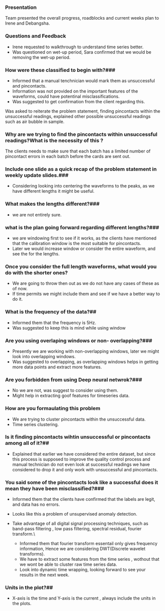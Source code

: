 ### Presentation

Team presented the overall progress, roadblocks and current weeks plan to Irene and Debangsha.

### Questions and Feedback

- Irene requested to walkthrough to understand time series better.
- Was questioned on wet-up period, Sara confirmed that we would be removing the wet-up period.

 ### How were these classified to begin with?###
 
- Informed that a manual tenchnician would mark them as unsuccessful and pincontacts.
- Information was not provided on the important features of the waveforms, could have potentinal misclassifications.
- Was suggested to get confirmation from the client regarding this.

Was asked to reiterate the problem statement, finding pincontacts within the unsuccessful readings, explained other possible unsuccessful readings such as air bubble in sample.

### Why are we trying to find the pincontacts within unsuccessful readings?What is the necessity of this ? ##

The clients needs to make sure that each batch has a limited number of pincontact errors in each batch before the cards are sent out.

### Include one slide as a quick recap of the problem statement in weekly update slides.###

- Considering looking into centering the waveforms to the peaks, as we have different lengths it might be useful.

### What makes the lengths different?###
- we are not entirely sure.

### what is the plan going forward regarding different lengths?###
- we are windowing first to see if it works, as the clients have mentioned that the calibration window is the most suitable for pincontacts.
- Later we would increase window or consider the entire waveform, and see the for the lengths.

### Once you consider the full length waveforms, what would you do with the shorter ones? ###
- We are going to throw then out as we do not have any cases of these as of now.
- If time permits we might include them and see if we have a better way to do it.

### What is the frequency of the data?##
- Informed them that the frequency is 5Hz.
- Was suggested to keep this is mind while using window

### Are you using overlaping windows or non- overlapping?###
- Presently we are working with non-overlapping windows, later we might look into overlapping windows.
- Was suggested to overlapping, as overlapping windows helps in getting more data points and extract more features.

### Are you forbidden from using Deep neural netwrok?###
- No we are not, was suggest to consider using them.
- Might help in extracting goof features for timeseries data.

### How are you formaulating this problem ###
- We are trying to cluster pincontacts within the unsuccessful data.
- Time series clustering.

### Is it finding pincontacts wihtin unsuccessful or pincontacts among all of it?##
- Explained that earlier we have considered the entire dataset, but since this process is supposed to improve the quality control process and manual technician do not even look at successful readings we have considered to drop it and only work with unsuccessful and pincontacts.

### You said some of the pincontacts look like a successful does it mean they have been misclassified?###
- Informed them that the clients have confirmed that the labels are legit, and data has no errors.

- Looks like this a problem of unsupervised anomaly detection.
- Take advantage of all digital signal processing techniques, such as band-pass filtering , low pass filtering, spectral residual, fourier transform.\
    - Informed them that fourier transform essentail only gives frequency information, Hence we are considering DWT(Discrete wavelet transforms).
    - We have to extract some features from the time series , wothout that we wont be able to cluster raw time series data.
    - Look into dynamic time wrapping, looking forward to see your results in the next week.
 ### Units in the plot?##
 - X-axis is the time and Y-axis is  the current , always include the units in the plots.


